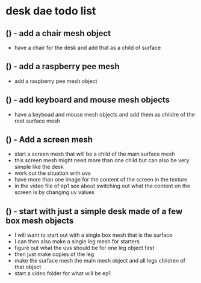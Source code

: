 # desk dae todo list

## () - add a chair mesh object
* have a chair for the desk and add that as a child of surface

## () - add a raspberry pee mesh
* add a raspberry pee mesh object

## () - add keyboard and mouse mesh objects
* have a keyboad and mouse mesh objects and add them as childre of the root surface mesh

## () - Add a screen mesh
* start a screen mesh that will be a child of the main surface mesh
* this screen mesh might need more than one child but can also be very simple like the desk
* work out the situation with uvs
* have more than one image for the content of the screen in the texture
* in the video file of ep1 see about switching out what the content on the screen is by changing uv values

## () - start with just a simple desk made of a few box mesh objects
* I will want to start out with a single box mesh that is the surface
* I can then also make a single leg mesh for starters
* figure out what the uvs should be for one leg object first
* then just make copies of the leg
* make the surface mesh the main mesh object and all legs children of that object
* start a video folder for what will be ep1
